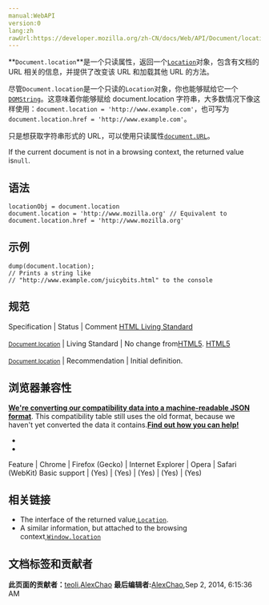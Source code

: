 ```yaml
---
manual:WebAPI
version:0
lang:zh
rawUrl:https://developer.mozilla.org/zh-CN/docs/Web/API/Document/location
---
```






**`Document.location`**是一个只读属性，返回一个[`Location`](%2861 "Location 接口表示其链接到的对象的位置（URL）。所做的修改反映在与之相关的对象上。 Document 和 Window 接口都有这样一个链接的Location，分别通过 Document.location和Window.location 访问。")对象，包含有文档的 URL 相关的信息，并提供了改变该 URL 和加载其他 URL 的方法。



尽管`Document.location`是一个只读的`Location`对象，你也能够赋给它一个[`DOMString`](%2651 "DOMString 是一个UTF-16字符串。由于JavaScript已经使用了这样的字符串，所以DOMString 直接映射到 一个String。")。这意味着你能够赋给 document.location 字符串，大多数情况下像这样使用：`document.location = 'http://www.example.com'`，也可写为`document.location.href = 'http://www.example.com'`。



只是想获取字符串形式的 URL，可以使用只读属性[`document.URL`](%8693 "返回当前文档的URL地址")。



If the current document is not in a browsing context, the returned value is`null`.


## 语法<a name="Syntax"></a>

```
locationObj = document.location
document.location = 'http://www.mozilla.org' // Equivalent to document.location.href = 'http://www.mozilla.org'
```

## 示例<a name="Example"></a>

```
dump(document.location); 
// Prints a string like
// "http://www.example.com/juicybits.html" to the console
```

## 规范<a name="规范"></a>
Specification | Status | Comment 
[HTML Living Standard<br></br><small>Document.location</small>](%14542 "") | Living Standard | No change from[HTML5](%12136 "HTML5"). 
[HTML5<br></br><small>Document.location</small>](%14543 "") | Recommendation | Initial definition. 


## 浏览器兼容性<a name="浏览器兼容性"></a>


**[We&#39;re converting our compatibility data into a machine-readable JSON format](%3344 "")**. This compatibility table still uses the old format, because we haven&#39;t yet converted the data it contains.**[Find out how you can help!](%3392 "")**


* 
* 
Feature | Chrome | Firefox (Gecko) | Internet Explorer | Opera | Safari (WebKit) 
Basic support | (Yes) | (Yes) | (Yes) | (Yes) | (Yes) 




## 相关链接<a name="相关链接"></a>

* The interface of the returned value,[`Location`](%2861 "Location 接口表示其链接到的对象的位置（URL）。所做的修改反映在与之相关的对象上。 Document 和 Window 接口都有这样一个链接的Location，分别通过 Document.location和Window.location 访问。").
* A similar information, but attached to the browsing context,[`Window.location`](%14538 "window.location 只读属性，返回一个 Location  对象，其中包含有关文档当前位置的信息。")







## 文档标签和贡献者
**此页面的贡献者：**[teoli](%160 ""),[AlexChao](%3728 "")
**最后编辑者:**[AlexChao](%3728 ""),<time>Sep 2, 2014, 6:15:36 AM</time>


